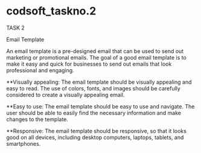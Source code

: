 # codsoft_taskno.2
TASK 2

Email Template

An email template is a pre-designed email that can be used to send out
marketing or promotional emails. The goal of a good email template is to make it
easy and quick for businesses to send out emails that look professional and
engaging.

**Visually appealing: The email template should be visually appealing and easy to read. The
use of colors, fonts, and images should be carefully considered to create a visually
appealing email.

**Easy to use: The email template should be easy to use and navigate. The user should be able
to easily find the necessary information and make changes to the template.

**Responsive: The email template should be responsive, so that it looks good on all devices,
including desktop computers, laptops, tablets, and smartphones.

